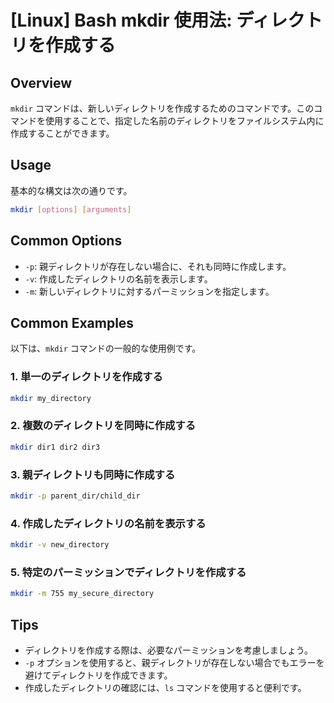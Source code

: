 # [Linux] Bash mkdir 使用法: ディレクトリを作成する

## Overview
`mkdir` コマンドは、新しいディレクトリを作成するためのコマンドです。このコマンドを使用することで、指定した名前のディレクトリをファイルシステム内に作成することができます。

## Usage
基本的な構文は次の通りです。

```bash
mkdir [options] [arguments]
```

## Common Options
- `-p`: 親ディレクトリが存在しない場合に、それも同時に作成します。
- `-v`: 作成したディレクトリの名前を表示します。
- `-m`: 新しいディレクトリに対するパーミッションを指定します。

## Common Examples
以下は、`mkdir` コマンドの一般的な使用例です。

### 1. 単一のディレクトリを作成する
```bash
mkdir my_directory
```

### 2. 複数のディレクトリを同時に作成する
```bash
mkdir dir1 dir2 dir3
```

### 3. 親ディレクトリも同時に作成する
```bash
mkdir -p parent_dir/child_dir
```

### 4. 作成したディレクトリの名前を表示する
```bash
mkdir -v new_directory
```

### 5. 特定のパーミッションでディレクトリを作成する
```bash
mkdir -m 755 my_secure_directory
```

## Tips
- ディレクトリを作成する際は、必要なパーミッションを考慮しましょう。
- `-p` オプションを使用すると、親ディレクトリが存在しない場合でもエラーを避けてディレクトリを作成できます。
- 作成したディレクトリの確認には、`ls` コマンドを使用すると便利です。